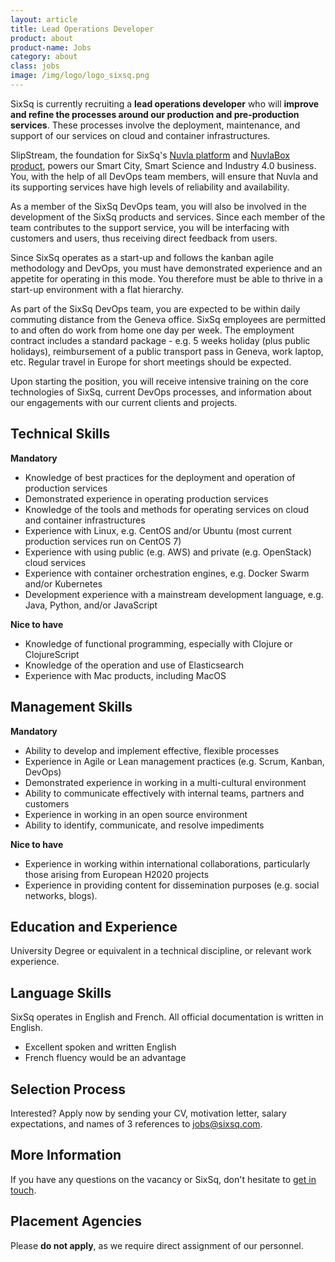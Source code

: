 ```yaml
---
layout: article
title: Lead Operations Developer
product: about
product-name: Jobs
category: about
class: jobs
image: /img/logo/logo_sixsq.png
---
```


SixSq is currently recruiting a **lead operations developer** who will
**improve and refine the processes around our production and
pre-production services**.  These processes involve the deployment,
maintenance, and support of our services on cloud and container
infrastructures.

SlipStream, the foundation for SixSq's [Nuvla
platform](/products-and-services/nuvla/overview) and [NuvlaBox
product](/products-and-services/nuvlabox/overview), powers our Smart
City, Smart Science and Industry 4.0 business.  You, with the help of
all DevOps team members, will ensure that Nuvla and its supporting
services have high levels of reliability and availability.

As a member of the SixSq DevOps team, you will also be involved in the
development of the SixSq products and services.  Since each member of
the team contributes to the support service, you will be interfacing
with customers and users, thus receiving direct feedback from users.

Since SixSq operates as a start-up and follows the kanban agile
methodology and DevOps, you must have demonstrated experience and an
appetite for operating in this mode. You therefore must be able to
thrive in a start-up environment with a flat hierarchy.

As part of the SixSq DevOps team, you are expected to be within daily
commuting distance from the Geneva office.  SixSq employees are
permitted to and often do work from home one day per week.  The
employment contract includes a standard package - e.g. 5 weeks holiday
(plus public holidays), reimbursement of a public transport pass in
Geneva, work laptop, etc. Regular travel in Europe for short meetings
should be expected.

Upon starting the position, you will receive intensive training on the
core technologies of SixSq, current DevOps processes, and information
about our engagements with our current clients and projects.


Technical Skills
----

**Mandatory**

- Knowledge of best practices for the deployment and operation of
  production services
- Demonstrated experience in operating production services
- Knowledge of the tools and methods for operating services on cloud
  and container infrastructures
- Experience with Linux, e.g. CentOS and/or Ubuntu (most current
  production services run on CentOS 7)
- Experience with using public (e.g. AWS) and private (e.g. OpenStack)
  cloud services  
- Experience with container orchestration engines, e.g. Docker Swarm
  and/or Kubernetes
- Development experience with a mainstream development language,
  e.g. Java, Python, and/or JavaScript

**Nice to have**

- Knowledge of functional programming, especially with Clojure or
  ClojureScript
- Knowledge of the operation and use of Elasticsearch
- Experience with Mac products, including MacOS

Management Skills
----

**Mandatory**

- Ability to develop and implement effective, flexible processes
- Experience in Agile or Lean management practices (e.g. Scrum,
  Kanban, DevOps)
- Demonstrated experience in working in a multi-cultural environment
- Ability to communicate effectively with internal teams, partners and
  customers
- Experience in working in an open source environment
- Ability to identify, communicate, and resolve impediments

**Nice to have**

- Experience in working within international collaborations,
  particularly those arising from European H2020 projects
- Experience in providing content for dissemination purposes
  (e.g. social networks, blogs).

Education and Experience
----

University Degree or equivalent in a technical discipline, or relevant
work experience.


Language Skills
----

SixSq operates in English and French. All official documentation is
written in English.

- Excellent spoken and written English
- French fluency would be an advantage


Selection Process
----

Interested? Apply now by sending your CV, motivation letter, salary
expectations, and names of 3 references to
[jobs@sixsq.com](mailto:jobs@sixsq.com?subject=job%20application).


More Information
----

If you have any questions on the vacancy or SixSq, don't hesitate to
[get in touch](mailto:jobs@sixsq.com?subject=job%20application).


Placement Agencies
----

Please **do not apply**, as we require direct assignment of our
personnel.
